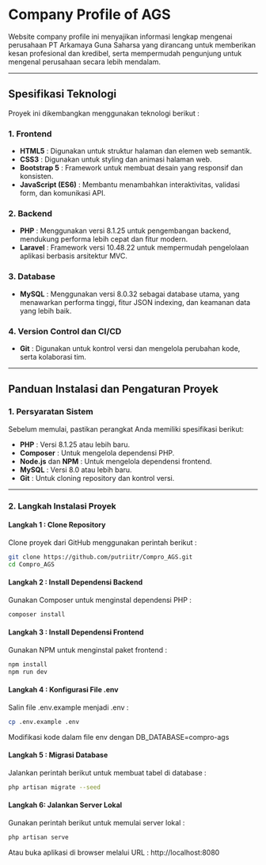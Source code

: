 # Company Profile of AGS
Website company profile ini menyajikan informasi lengkap mengenai perusahaan PT Arkamaya Guna Saharsa yang dirancang untuk memberikan kesan profesional dan kredibel, serta mempermudah pengunjung untuk mengenal perusahaan secara lebih mendalam.

---

## Spesifikasi Teknologi
Proyek ini dikembangkan menggunakan teknologi berikut :

### 1. **Frontend**
- **HTML5** : Digunakan untuk struktur halaman dan elemen web semantik.
- **CSS3** : Digunakan untuk styling dan animasi halaman web.
- **Bootstrap 5** : Framework untuk membuat desain yang responsif dan konsisten.
- **JavaScript (ES6)** : Membantu menambahkan interaktivitas, validasi form, dan komunikasi API.

### 2. **Backend**
- **PHP** : Menggunakan versi 8.1.25 untuk pengembangan backend, mendukung performa lebih cepat dan fitur modern.
- **Laravel** : Framework versi 10.48.22 untuk mempermudah pengelolaan aplikasi berbasis arsitektur MVC.

### 3. **Database**
- **MySQL** : Menggunakan versi 8.0.32 sebagai database utama, yang menawarkan performa tinggi, fitur JSON indexing, dan keamanan data yang lebih baik.

### 4. **Version Control dan CI/CD**
- **Git** : Digunakan untuk kontrol versi dan mengelola perubahan kode, serta kolaborasi tim.

---

## Panduan Instalasi dan Pengaturan Proyek

### 1. **Persyaratan Sistem**
Sebelum memulai, pastikan perangkat Anda memiliki spesifikasi berikut:
- **PHP** : Versi 8.1.25 atau lebih baru.
- **Composer** : Untuk mengelola dependensi PHP.
- **Node.js** dan **NPM** : Untuk mengelola dependensi frontend.
- **MySQL** : Versi 8.0 atau lebih baru.
- **Git** : Untuk cloning repository dan kontrol versi.

---

### 2. **Langkah Instalasi Proyek**

#### **Langkah 1 : Clone Repository**
Clone proyek dari GitHub menggunakan perintah berikut :
```bash
git clone https://github.com/putriitr/Compro_AGS.git
cd Compro_AGS
```

#### **Langkah 2 : Install Dependensi Backend**
Gunakan Composer untuk menginstal dependensi PHP :
```bash
composer install
```

#### **Langkah 3 : Install Dependensi Frontend**
Gunakan NPM untuk menginstal paket frontend :
```bash
npm install
npm run dev
```

#### **Langkah 4 : Konfigurasi File .env**
Salin file .env.example menjadi .env :
```bash
cp .env.example .env
```
Modifikasi kode dalam file env dengan DB_DATABASE=compro-ags

#### **Langkah 5 : Migrasi Database**
Jalankan perintah berikut untuk membuat tabel di database :
```bash
php artisan migrate --seed
```

#### **Langkah 6: Jalankan Server Lokal**
Gunakan perintah berikut untuk memulai server lokal :
```bash
php artisan serve
```
Atau buka aplikasi di browser melalui URL : http://localhost:8080
